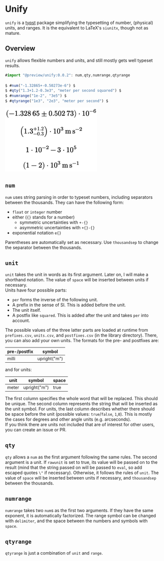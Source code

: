 # Unify
`unify` is a [typst](https://github.com/typst/typst) package simplifying the typesetting of number, (physical) units, and ranges. It is the equivalent to LaTeX's `siunitx`, though not as mature.


## Overview
`unify` allows flexible numbers and units, and still mostly gets well typeset results.
```ts
#import "@preview/unify:0.0.2": num,qty,numrange,qtyrange

$ #num("-1.32865+-0.50273e-6") $
$ #qty("1.3+1.2-0.3e3", "meter per second squared") $
$ #numrange("1e-2", "3e5") $
$ #qtyrange("1e3", "2e3", "meter per second") $
```
<img src="examples/overview.jpg" width="300">


## `num`
`num` uses string parsing in order to typeset numbers, including separators between the thousands. They can have the following form:
- `float` or `integer` number
- either (`{}` stands for a number)
    - symmetric uncertainties with `+-{}`
    - asymmetric uncertainties with `+{}-{}`
- exponential notation `e{}`

Parentheses are automatically set as necessary. Use `thousandsep` to change the separator between the thousands.


## `unit`
`unit` takes the unit in words as its first argument. Later on, I will make a shorthand notation. The value of `space` will be inserted between units if necessary.  
Units have four possible parts:
- `per` forms the inverse of the following unit.
- A prefix in the sense of SI. This is added before the unit.
- The unit itself.
- A postfix like `squared`. This is added after the unit and takes `per` into account.

The possible values of the three latter parts are loaded at runtime from `prefixes.csv`, `units.csv`, and `postfixes.csv` (in the library directory). There, you can also add your own units. The formats for the pre- and postfixes are:

| pre-/postfix | symbol       |
| ------------ | ------------ |
| milli        | upright("m") |

and for units:

| unit  | symbol       | space |
| ----- | ------------ | ----- |
| meter | upright("m") | true  |

The first column specifies the whole word that will be replaced. This should be unique. The second column represents the string that will be inserted as the unit symbol. For units, the last column describes whether there should be space before the unit (possible values: `true`/`false`, `1`,`0`). This is mostly the cases for degrees and other angle units (e.g. arcseconds).  
If you think there are units not included that are of interest for other users, you can create an issue or PR.


## `qty`
`qty` allows a `num` as the first argument following the same rules. The second argument is a unit. If `rawunit` is set to true, its value will be passed on to the result (mind that the string passed on will be passed to `eval`, so add escaped quotes `\"` if necessary). Otherwise, it follows the rules of `unit`. The value of `space` will be inserted between units if necessary, and `thousandsep` between the thousands.  


## `numrange`
`numrange` takes two `num`s as the first two arguments. If they have the same exponent, it is automatically factorized. The range symbol can be changed with `delimiter`, and the space between the numbers and symbols with `space`.


## `qtyrange`
`qtyrange` is just a combination of `unit` and `range`.